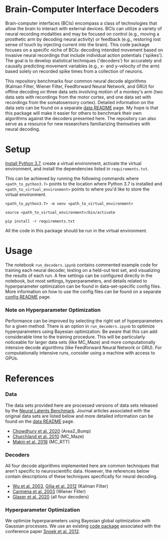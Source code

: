 # Brain-Computer Interface Decoders
Brain-computer interfaces (BCIs) encompass a class of technologies that allow the brain to interact with external devices. BCIs can utilize a variety of neural recording modalities and may be focused on control (e.g., moving a prosthetic arm by decoding neural activity) or feedback (e.g., restoring lost sense of touch by injecting current into the brain). This code package focuses on a specific niche of BCIs: decoding intended movement based on invasive neural recordings that include individual action potentials ('spikes'). The goal is to develop statistical techniques ('decoders') for accurately and causally predicting movement variables (e.g., x- and y-velocity of the arm) based solely on recorded spike times from a collection of neurons.

This repository benchmarks four common neural decode algorithms (Kalman Filter, Wiener Filter, Feedforward Neural Network, and GRU) for offline decoding on three data sets involving motion of a monkey's arm (two data sets with recordings from the motor cortex, and one data set with recordings from the somatosensory cortex). Detailed information on the data sets can be found on a separate [data README](data/) page. My hope is that this package will make it easier for others to benchmark their own algorithms against the decoders presented here. The repository can also serve as a resource for new researchers familiarizing themselves with neural decoding. 

# Setup

[Install Python 3.7](https://www.python.org/downloads/), create a virtual environment, activate the virtual environment, and install the dependencies listed in `requirements.txt`.

This can be achieved by running the following commands where `<path_to_python3.7>` points to the location where Python 3.7 is installed and `<path_to_virtual_environment>` points to where you'd like to store the virtual environment.

```
<path_to_python3.7> -m venv <path_to_virtual_environment>
```
```
source <path_to_virtual_environment>/bin/activate
```
```
pip install -r requirements.txt
```
All the code in this package should be run in the virtual environment.

# Usage
The notebook `run_decoders.ipynb` contains commented example code for training each neural decoder, testing on a held-out test set, and visualizing the results of each run. A few settings can be configured directly in the notebook, but most settings, hyperparameters, and details related to hyperparameter optimization can be found in data-set-specific config files. More information on how to use the config files can be found on a separate [config README](config/) page.

### Note on Hyperparameter Optimization
Performance can be improved by selecting the right set of hyperparameters for a given method. There is an option in `run_decoders.ipynb` to optimize hyperparameters using Bayesian optimization. Be aware that this can add considerable time to the training procedure. This will be particularly noticeable for larger data sets (like MC_Maze) and more computationally intensive decode algorithms (like Feedforward Neural Network or GRU). For computationally intensive runs, consider using a machine with access to GPUs.

# References
### Data
The data sets provided here are processed versions of data sets released by the [Neural Latents Benchmark](https://neurallatents.github.io/). Journal articles associated with the original data sets are listed below and more detailed information can be found on the [data README](data/) page.
* [Chowdhury et al. 2020](https://elifesciences.org/articles/48198) (Area2_Bump)
* [Churchland et al. 2010](https://pubmed.ncbi.nlm.nih.gov/21040842/) (MC_Maze)
* [Makin et al. 2018](https://iopscience.iop.org/article/10.1088/1741-2552/aa9e95) (MC_RTT)

### Decoders
All four decode algorithms implemented here are common techniques that aren't specific to neuroscientific data. However, the references below contain descriptions of these techniques specifically for neural decoding.
* [Wu et al. 2003](https://www.dam.brown.edu/people/elie/papers/Wu%20et%20al%20NIPS%2003.pdf), [Gilja et al. 2012](https://pubmed.ncbi.nlm.nih.gov/23160043/) (Kalman Filter)
* [Carmena et al. 2003](https://journals.plos.org/plosbiology/article?id=10.1371/journal.pbio.0000042) (Wiener Filter)
* [Glaser et al. 2020](https://www.eneuro.org/content/7/4/ENEURO.0506-19.2020) (all four decoders)

### Hyperparameter Optimization
We optimize hyperparameters using Bayesian global optimization with Gaussian processes. We use an existing [code package](https://github.com/fmfn/BayesianOptimization) associated with the conference paper [Snoek et al. 2012](https://proceedings.neurips.cc/paper/2012/file/05311655a15b75fab86956663e1819cd-Paper.pdf).
